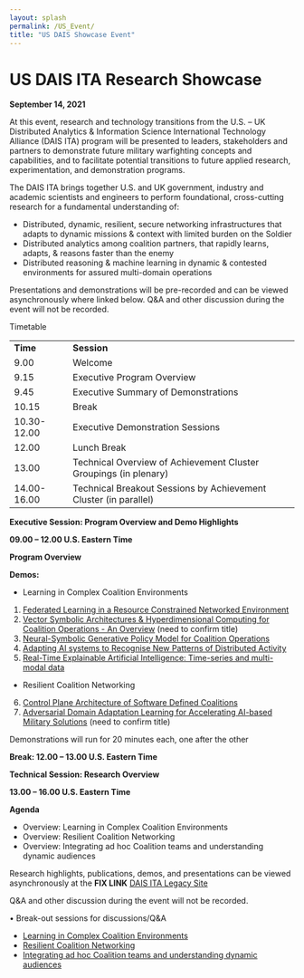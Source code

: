 ```yaml
---
layout: splash
permalink: /US_Event/
title: "US DAIS Showcase Event"
---
```


# US DAIS ITA Research Showcase
**September 14, 2021**

At this event, research and technology transitions from the U.S. – UK Distributed Analytics & Information Science International Technology Alliance (DAIS ITA) program will be presented to leaders, stakeholders and partners to demonstrate future military warfighting concepts and capabilities, and to facilitate potential transitions to future applied research, experimentation, and demonstration programs.

The DAIS ITA brings together U.S. and UK government, industry and academic scientists and engineers to perform foundational, cross-cutting research for a fundamental understanding of: 
* Distributed, dynamic, resilient, secure networking infrastructures that adapts to dynamic missions & context with limited burden on the Soldier
* Distributed analytics among coalition partners, that rapidly learns, adapts, & reasons faster than the enemy
* Distributed reasoning & machine learning in dynamic & contested environments for assured multi-domain operations

Presentations and demonstrations will be pre-recorded and can be viewed asynchronously where linked below. Q&A and other discussion during the event will not be recorded.

Timetable

<table>
  <tbody>
    <tr>
      <td><b>Time</b></td>
      <td><b>Session</b></td>
    </tr>
    <tr>
      <td>9.00</td>
      <td>Welcome</td>
    </tr>
    <tr>
      <td>9.15</td>
      <td>Executive Program Overview</td>
    </tr>
    <tr>
      <td>9.45</td>
      <td>Executive Summary of Demonstrations</td>
    </tr>
    <tr>
      <td>10.15</td>
      <td>Break</td>
    </tr>
    <tr>
      <td>10.30-12.00</td>
      <td>Executive Demonstration Sessions</td>
    </tr>
    <tr>
      <td>12.00</td>
      <td>Lunch Break</td>
    </tr>
    <tr>
      <td>13.00</td>
      <td>Technical Overview of Achievement Cluster Groupings (in plenary)</td>
    </tr>
    <tr>
      <td>14.00-16.00</td>
      <td>Technical Breakout Sessions by Achievement Cluster (in parallel)</td>
    </tr>
  </tbody>
</table>

**Executive Session: Program Overview and Demo Highlights**

**09.00 – 12.00 U.S. Eastern Time**

**Program Overview**

**Demos:**

* Learning in Complex Coalition Environments
1.	[Federated Learning in a Resource Constrained Networked Environment](/1a08/)
2.	[Vector Symbolic Architectures & Hyperdimensional Computing for Coalition Operations - An Overview](/1a11/) (need to confirm title)
3.	[Neural-Symbolic Generative Policy Model for Coalition Operations](/1c02/)
4.	[Adapting AI systems to Recognise New Patterns of Distributed Activity](/1c16/)
5.	[Real-Time Explainable Artificial Intelligence: Time-series and multi-modal data](/1d01/)
* Resilient Coalition Networking
6.	[Control Plane Architecture of Software Defined Coalitions](/2a08/)
7.	[Adversarial Domain Adaptation Learning for Accelerating AI-based Military Solutions](/2c01/) (need to confirm title)

Demonstrations will run for 20 minutes each, one after the other 

**Break: 12.00 – 13.00 U.S. Eastern Time**

**Technical Session: Research Overview**

**13.00 – 16.00 U.S. Eastern Time**

**Agenda**

* Overview: Learning in Complex Coalition Environments
* Overview: Resilient Coalition Networking
* Overview: Integrating ad hoc Coalition teams and understanding dynamic audiences

Research highlights, publications, demos, and presentations can be viewed asynchronously at the **FIX LINK** [DAIS ITA Legacy Site](/index.md/)

Q&A and other discussion during the event will not be recorded.

•	Break-out sessions for discussions/Q&A
*	[Learning in Complex Coalition Environments](/cluster1/)
*	[Resilient Coalition Networking](/cluster2/)
*	[Integrating ad hoc Coalition teams and understanding dynamic audiences](/cluster3/)

 



